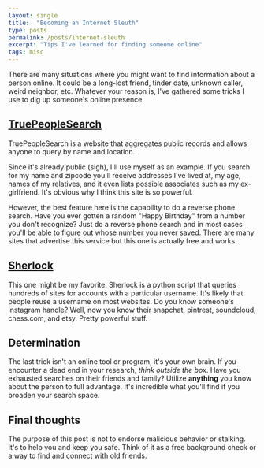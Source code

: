 ```yaml
---
layout: single
title:  "Becoming an Internet Sleuth"
type: posts
permalink: /posts/internet-sleuth
excerpt: "Tips I've learned for finding someone online"
tags: misc
---
```


There are many situations where you might want to find information about a person online. It could be a long-lost friend, tinder date, unknown caller, weird neighbor, etc. Whatever your reason is, I've gathered some tricks I use to dig up someone's online presence.

## [TruePeopleSearch](https://www.truepeoplesearch.com/)
TruePeopleSearch is a website that aggregates public records and allows anyone to query by name and location.

Since it's already public (sigh), I'll use myself as an example. If you search for my name and zipcode you'll receive addresses I've lived at, my age, names of my relatives, and it even lists possible associates such as my ex-girlfriend. It's obvious why I think this site is so powerful.

However, the best feature here is the capability to do a reverse phone search. Have you ever gotten a random "Happy Birthday" from a number you don't recognize? Just do a reverse phone search and in most cases you'll be able to figure out whose number you never saved. There are many sites that advertise this service but this one is actually free and works.

## [Sherlock](https://github.com/sherlock-project/sherlock)
This one might be my favorite. Sherlock is a python script that queries hundreds of sites for accounts with a particular username. It's likely that people reuse a username on most websites. Do you know someone's instagram handle? Well, now you know their snapchat, pintrest, soundcloud, chess.com, and etsy. Pretty powerful stuff.

## Determination
The last trick isn't an online tool or program, it's your own brain. If you encounter a dead end in your research, *think outside the box*. Have you exhausted searches on their friends and family? Utilize **anything** you know about the person to full advantage. It's incredible what you'll find if you broaden your search space.

## Final thoughts
The purpose of this post is not to endorse malicious behavior or stalking. It's to help you and keep you safe. Think of it as a free background check or a way to find and connect with old friends.